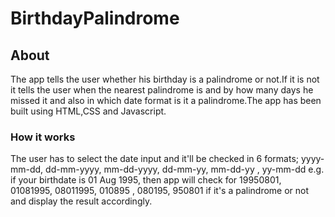 # BirthdayPalindrome

## About

The app tells the user whether his birthday is a palindrome or not.If it is not it tells the user when the nearest palindrome is and by how many days he missed it and also in which date format is it a palindrome.The app has been built using HTML,CSS and Javascript.

### How it works

The user has to select the date input and it'll be checked in 6 formats; yyyy-mm-dd, dd-mm-yyyy, mm-dd-yyyy, dd-mm-yy, mm-dd-yy , yy-mm-dd e.g. if your birthdate is 01 Aug 1995, then app will check for 19950801, 01081995, 08011995, 010895 , 080195, 950801 if it's a palindrome or not and display the result accordingly.
